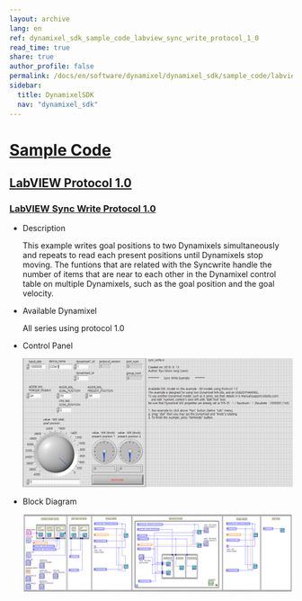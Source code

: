 ```yaml
---
layout: archive
lang: en
ref: dynamixel_sdk_sample_code_labview_sync_write_protocol_1_0
read_time: true
share: true
author_profile: false
permalink: /docs/en/software/dynamixel/dynamixel_sdk/sample_code/labview_sync_write_protocol_1_0/
sidebar:
  title: DynamixelSDK
  nav: "dynamixel_sdk"
---
```


<div style="counter-reset: h1 3"></div>
<div style="counter-reset: h2 20"></div>
<div style="counter-reset: h3 2"></div>

# [Sample Code](#sample-code)

## [LabVIEW Protocol 1.0](#labview-protocol-10)

### [LabVIEW Sync Write Protocol 1.0](#labview-sync-write-protocol-10)

- Description

  This example writes goal positions to two Dynamixels simultaneously and repeats to read each present positions until Dynamixels stop moving. The funtions that are related with the Syncwrite handle the number of items that are near to each other in the Dynamixel control table on multiple Dynamixels, such as the goal position and the goal velocity.

- Available Dynamixel

  All series using protocol 1.0

- Control Panel

  ![](/assets/images/sw/sdk/dynamixel_sdk/library_setup/labview/windows/sample_code/sync_write1/sync_write1.png)

- Block Diagram

  ![](/assets/images/sw/sdk/dynamixel_sdk/library_setup/labview/windows/sample_code/sync_write1/block_diagram.png)
